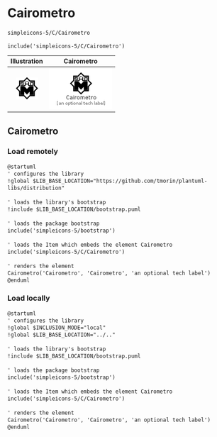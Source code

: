 # Cairometro


```text
simpleicons-5/C/Cairometro
```

```text
include('simpleicons-5/C/Cairometro')
```



| Illustration | Cairometro |
| :---: | :---: |
| ![illustration for Illustration](../../simpleicons-5/C/Cairometro.png) | ![illustration for Cairometro](../../simpleicons-5/C/Cairometro.Local.png) |




## Cairometro

### Load remotely
```plantuml
@startuml
' configures the library
!global $LIB_BASE_LOCATION="https://github.com/tmorin/plantuml-libs/distribution"

' loads the library's bootstrap
!include $LIB_BASE_LOCATION/bootstrap.puml

' loads the package bootstrap
include('simpleicons-5/bootstrap')

' loads the Item which embeds the element Cairometro
include('simpleicons-5/C/Cairometro')

' renders the element
Cairometro('Cairometro', 'Cairometro', 'an optional tech label')
@enduml
```

### Load locally
```plantuml
@startuml
' configures the library
!global $INCLUSION_MODE="local"
!global $LIB_BASE_LOCATION="../.."

' loads the library's bootstrap
!include $LIB_BASE_LOCATION/bootstrap.puml

' loads the package bootstrap
include('simpleicons-5/bootstrap')

' loads the Item which embeds the element Cairometro
include('simpleicons-5/C/Cairometro')

' renders the element
Cairometro('Cairometro', 'Cairometro', 'an optional tech label')
@enduml
```


